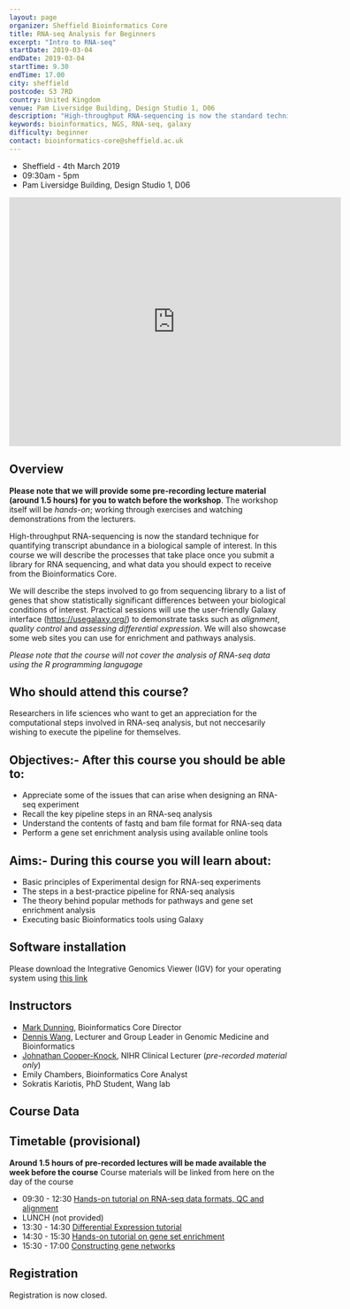 ```yaml
---
layout: page
organizer: Sheffield Bioinformatics Core
title: RNA-seq Analysis for Beginners
excerpt: "Intro to RNA-seq"
startDate: 2019-03-04
endDate: 2019-03-04
startTime: 9.30
endTime: 17.00
city: sheffield
postcode: S3 7RD
country: United Kingdom
venue: Pam Liversidge Building, Design Studio 1, D06
description: "High-throughput RNA-sequencing is now the standard technique for quantifying transcript abundance in a biological sample of interest. In this course we will describe the processes that take place once you submit a library for RNA sequencing, and what data you should expect to receive from the Bioinformatics Core. We will describe the steps involved to go from sequencing library to a list of genes that show statistically significant differences between your biological conditions of interest. Practical sessions will use the user-friendly Galaxy interface (https://usegalaxy.org/) to demonstrate tasks such as alignment, quality control and assessing differential expression. We will also showcase some web sites you can use for enrichment and pathways analysis."
keywords: bioinformatics, NGS, RNA-seq, galaxy
difficulty: beginner
contact: bioinformatics-core@sheffield.ac.uk
---
```


- Sheffield - 4th March 2019
- 09:30am - 5pm
- Pam Liversidge Building, Design Studio 1, D06

<iframe src="https://www.google.com/maps/embed?pb=!1m14!1m8!1m3!1d9519.181464571486!2d-1.4777067!3d53.3827108!3m2!1i1024!2i768!4f13.1!3m3!1m2!1s0x0%3A0x60e5580cdf19b137!2sPam+Liversidge+Building!5e0!3m2!1sen!2suk!4v1510862811609" width="600" height="450" frameborder="0" style="border:0" allowfullscreen></iframe>

## Overview

**Please note that we will provide some pre-recording lecture material (around 1.5 hours) for you to watch before the workshop**. The workshop itself will be *hands-on*; working through exercises and watching demonstrations from the lecturers.

High-throughput RNA-sequencing is now the standard technique for quantifying transcript abundance in a biological sample of interest. In this course we will describe the processes that take place once you submit a library for RNA sequencing, and what data you should expect to receive from the Bioinformatics Core.

We will describe the steps involved to go from sequencing library to a list of genes that show statistically significant differences between your biological conditions of interest. Practical sessions will use the user-friendly Galaxy interface (https://usegalaxy.org/) to demonstrate tasks such as *alignment*, *quality control* and *assessing differential expression*. We will also showcase some web sites you can use for enrichment and pathways analysis.

*Please note that the course will not cover the analysis of RNA-seq data using the  R programming langugage*

## Who should attend this course?

Researchers in life sciences who want to get an appreciation for the computational steps involved in RNA-seq analysis, but not neccesarily wishing to execute the pipeline for themselves. 

## Objectives:- After this course you should be able to:

- Appreciate some of the issues that can arise when designing an RNA-seq experiment 
- Recall the key pipeline steps in an RNA-seq analysis
- Understand the contents of fastq and bam file format for RNA-seq data
- Perform a gene set enrichment analysis using available online tools

## Aims:- During this course you will learn about:

- Basic principles of Experimental design for RNA-seq experiments
- The steps in a best-practice pipeline for RNA-seq analysis
- The theory behind popular methods for pathways and gene set enrichment analysis
- Executing basic Bioinformatics tools using Galaxy

## Software installation

Please download the Integrative Genomics Viewer (IGV) for your operating system using [this link](https://software.broadinstitute.org/software/igv/download)

## Instructors

- [Mark Dunning](http://sbc.shef.ac.uk/team/mark/index.html), Bioinformatics Core Director
- [Dennis Wang](https://www.trans-bioinformatics.com/), Lecturer and Group Leader in Genomic Medicine and Bioinformatics
- [Johnathan Cooper-Knock](http://sitran.org/people/cooper-knock/), NIHR Clinical Lecturer (*pre-recorded material only*)
- Emily Chambers, Bioinformatics Core Analyst
- Sokratis Kariotis, PhD Student, Wang lab

## Course Data

## Timetable (provisional)

**Around 1.5 hours of pre-recorded lectures will be made available the week before the course**
Course materials will be linked from here on the day of the course

- 09:30 - 12:30 [Hands-on tutorial on RNA-seq data formats, QC and alignment](http://sbc.shef.ac.uk/rna-seq-in-galaxy/01-pre-processing.nb.html)
- LUNCH (not provided)
- 13:30 - 14:30 [Differential Expression tutorial](http://sbc.shef.ac.uk/rna-seq-in-galaxy/02-differential-expression.nb.html)
- 14:30 - 15:30 [Hands-on tutorial on gene set enrichment](http://sbc.shef.ac.uk/rna-seq-in-galaxy/03-enrichment.nb.html)
- 15:30 - 17:00 [Constructing gene networks](http://sbc.shef.ac.uk/rna-seq-in-galaxy/04_wgcna_tutorial.nb.html)


## Registration 

Registration is now closed.
